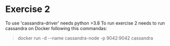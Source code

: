 # Exercise 2

To use 'cassandra-driver' needs python >3.8
To run exercise 2 needs to run cassandra on Docker following this commandas:

> docker run -d --name cassandra-node -p 9042:9042 cassandra

